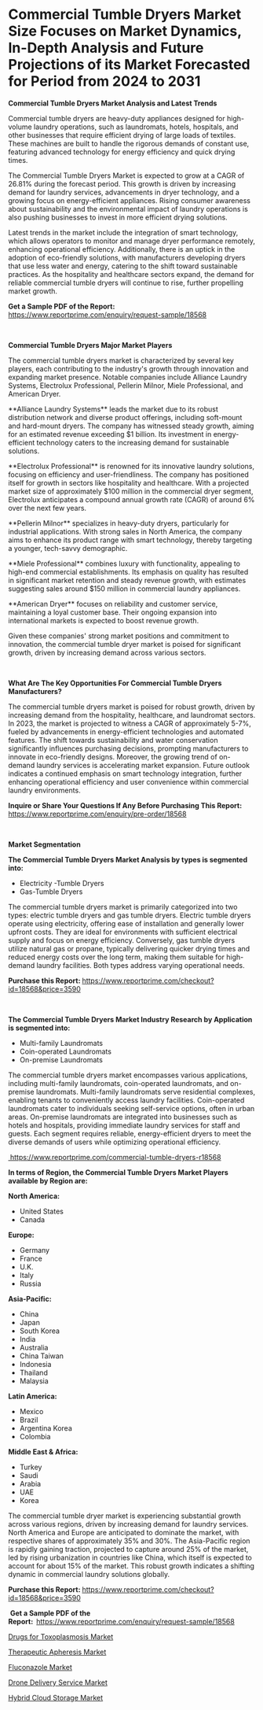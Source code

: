 <p><h1>Commercial Tumble Dryers Market Size Focuses on Market Dynamics, In-Depth Analysis and Future Projections of its Market Forecasted for Period from 2024 to 2031</h1></p><p><strong>Commercial Tumble Dryers Market Analysis and Latest Trends</strong></p>
<p><p>Commercial tumble dryers are heavy-duty appliances designed for high-volume laundry operations, such as laundromats, hotels, hospitals, and other businesses that require efficient drying of large loads of textiles. These machines are built to handle the rigorous demands of constant use, featuring advanced technology for energy efficiency and quick drying times.</p><p>The Commercial Tumble Dryers Market is expected to grow at a CAGR of 26.81% during the forecast period. This growth is driven by increasing demand for laundry services, advancements in dryer technology, and a growing focus on energy-efficient appliances. Rising consumer awareness about sustainability and the environmental impact of laundry operations is also pushing businesses to invest in more efficient drying solutions.</p><p>Latest trends in the market include the integration of smart technology, which allows operators to monitor and manage dryer performance remotely, enhancing operational efficiency. Additionally, there is an uptick in the adoption of eco-friendly solutions, with manufacturers developing dryers that use less water and energy, catering to the shift toward sustainable practices. As the hospitality and healthcare sectors expand, the demand for reliable commercial tumble dryers will continue to rise, further propelling market growth.</p></p>
<p><strong>Get a Sample PDF of the Report:&nbsp;</strong> <a href="https://www.reportprime.com/enquiry/request-sample/18568?utm_campaign=1094&utm_medium=2&utm_source=Github&utm_content=ia&utm_term=21112024&utm_id=commercial-tumble-dryers">https://www.reportprime.com/enquiry/request-sample/18568</a></p>
<p>&nbsp;</p>
<p><strong>Commercial Tumble Dryers Major Market Players</strong></p>
<p><p>The commercial tumble dryers market is characterized by several key players, each contributing to the industry's growth through innovation and expanding market presence. Notable companies include Alliance Laundry Systems, Electrolux Professional, Pellerin Milnor, Miele Professional, and American Dryer.</p><p>**Alliance Laundry Systems** leads the market due to its robust distribution network and diverse product offerings, including soft-mount and hard-mount dryers. The company has witnessed steady growth, aiming for an estimated revenue exceeding $1 billion. Its investment in energy-efficient technology caters to the increasing demand for sustainable solutions.</p><p>**Electrolux Professional** is renowned for its innovative laundry solutions, focusing on efficiency and user-friendliness. The company has positioned itself for growth in sectors like hospitality and healthcare. With a projected market size of approximately $100 million in the commercial dryer segment, Electrolux anticipates a compound annual growth rate (CAGR) of around 6% over the next few years.</p><p>**Pellerin Milnor** specializes in heavy-duty dryers, particularly for industrial applications. With strong sales in North America, the company aims to enhance its product range with smart technology, thereby targeting a younger, tech-savvy demographic. </p><p>**Miele Professional** combines luxury with functionality, appealing to high-end commercial establishments. Its emphasis on quality has resulted in significant market retention and steady revenue growth, with estimates suggesting sales around $150 million in commercial laundry appliances.</p><p>**American Dryer** focuses on reliability and customer service, maintaining a loyal customer base. Their ongoing expansion into international markets is expected to boost revenue growth.</p><p>Given these companies' strong market positions and commitment to innovation, the commercial tumble dryer market is poised for significant growth, driven by increasing demand across various sectors.</p></p>
<p>&nbsp;</p>
<p><strong>What Are The Key Opportunities For Commercial Tumble Dryers Manufacturers?</strong></p>
<p><p>The commercial tumble dryers market is poised for robust growth, driven by increasing demand from the hospitality, healthcare, and laundromat sectors. In 2023, the market is projected to witness a CAGR of approximately 5-7%, fueled by advancements in energy-efficient technologies and automated features. The shift towards sustainability and water conservation significantly influences purchasing decisions, prompting manufacturers to innovate in eco-friendly designs. Moreover, the growing trend of on-demand laundry services is accelerating market expansion. Future outlook indicates a continued emphasis on smart technology integration, further enhancing operational efficiency and user convenience within commercial laundry environments.</p></p>
<p><strong>Inquire or Share Your Questions If Any Before Purchasing This Report:</strong> <a href="https://www.reportprime.com/enquiry/pre-order/18568?utm_campaign=1094&utm_medium=2&utm_source=Github&utm_content=ia&utm_term=21112024&utm_id=commercial-tumble-dryers">https://www.reportprime.com/enquiry/pre-order/18568</a></p>
<p>&nbsp;</p>
<p><strong>Market Segmentation</strong></p>
<p><strong>The Commercial Tumble Dryers Market Analysis by types is segmented into:</strong></p>
<p><ul><li>Electricity -Tumble Dryers</li><li>Gas-Tumble Dryers</li></ul></p>
<p><p>The commercial tumble dryers market is primarily categorized into two types: electric tumble dryers and gas tumble dryers. Electric tumble dryers operate using electricity, offering ease of installation and generally lower upfront costs. They are ideal for environments with sufficient electrical supply and focus on energy efficiency. Conversely, gas tumble dryers utilize natural gas or propane, typically delivering quicker drying times and reduced energy costs over the long term, making them suitable for high-demand laundry facilities. Both types address varying operational needs.</p></p>
<p><strong>Purchase this Report:&nbsp;</strong><a href="https://www.reportprime.com/checkout?id=18568&price=3590&utm_campaign=1094&utm_medium=2&utm_source=Github&utm_content=ia&utm_term=21112024&utm_id=commercial-tumble-dryers">https://www.reportprime.com/checkout?id=18568&price=3590</a></p>
<p>&nbsp;</p>
<p><strong>The Commercial Tumble Dryers Market Industry Research by Application is segmented into:</strong></p>
<p><ul><li>Multi-family Laundromats</li><li>Coin-operated Laundromats</li><li>On-premise Laundromats</li></ul></p>
<p><p>The commercial tumble dryers market encompasses various applications, including multi-family laundromats, coin-operated laundromats, and on-premise laundromats. Multi-family laundromats serve residential complexes, enabling tenants to conveniently access laundry facilities. Coin-operated laundromats cater to individuals seeking self-service options, often in urban areas. On-premise laundromats are integrated into businesses such as hotels and hospitals, providing immediate laundry services for staff and guests. Each segment requires reliable, energy-efficient dryers to meet the diverse demands of users while optimizing operational efficiency.</p></p>
<p><a href="https://www.reportprime.com/commercial-tumble-dryers-r18568?utm_campaign=1094&utm_medium=2&utm_source=Github&utm_content=ia&utm_term=21112024&utm_id=commercial-tumble-dryers">&nbsp;https://www.reportprime.com/commercial-tumble-dryers-r18568</a></p>
<p><strong>In terms of Region, the Commercial Tumble Dryers Market Players available by Region are:</strong></p>
<p>
    <p> <strong> North America: </strong>
        <ul>
            <li>United States</li>
            <li>Canada</li>
        </ul>
        </p> 
    <p> <strong> Europe: </strong>
        <ul>
            <li>Germany</li>
            <li>France</li>
            <li>U.K.</li>
            <li>Italy</li>
            <li>Russia</li>
        </ul>
        </p> 
    <p> <strong> Asia-Pacific: </strong>
        <ul>
            <li>China</li>
            <li>Japan</li>
            <li>South Korea</li>
            <li>India</li>
            <li>Australia</li>
            <li>China Taiwan</li>
            <li>Indonesia</li>
            <li>Thailand</li>
            <li>Malaysia</li>
        </ul>
        </p> 
    <p> <strong> Latin America: </strong>
        <ul>
            <li>Mexico</li>
            <li>Brazil</li>
            <li>Argentina Korea</li>
            <li>Colombia</li>
        </ul>
        </p> 
    <p> <strong> Middle East & Africa: </strong>
        <ul>
            <li>Turkey</li>
            <li>Saudi</li>
            <li>Arabia</li>
            <li>UAE</li>
            <li>Korea</li>
        </ul>
    </p>
    </p>
<p><p>The commercial tumble dryer market is experiencing substantial growth across various regions, driven by increasing demand for laundry services. North America and Europe are anticipated to dominate the market, with respective shares of approximately 35% and 30%. The Asia-Pacific region is rapidly gaining traction, projected to capture around 25% of the market, led by rising urbanization in countries like China, which itself is expected to account for about 15% of the market. This robust growth indicates a shifting dynamic in commercial laundry solutions globally.</p></p>
<p><strong>Purchase this Report: </strong><a href="https://www.reportprime.com/checkout?id=18568&price=3590&utm_campaign=1094&utm_medium=2&utm_source=Github&utm_content=ia&utm_term=21112024&utm_id=commercial-tumble-dryers">https://www.reportprime.com/checkout?id=18568&price=3590</a></p>
<p>&nbsp;<strong>Get a Sample PDF of the Report:&nbsp;&nbsp;</strong><a href="https://www.reportprime.com/enquiry/request-sample/18568?utm_campaign=1094&utm_medium=2&utm_source=Github&utm_content=ia&utm_term=21112024&utm_id=commercial-tumble-dryers">https://www.reportprime.com/enquiry/request-sample/18568</a></p>
<p><strong></strong></p>
<p><p><a href="https://issuu.com/reportprime-2/docs/drugs-for-toxoplasmosis-market-size_c54fe5d47edbed?utm_campaign=1094&utm_medium=2&utm_source=Github&utm_content=ia&utm_term=21112024&utm_id=commercial-tumble-dryers">Drugs for Toxoplasmosis Market</a></p><p><a href="https://www.linkedin.com/pulse/therapeutic-apheresis-market-size-expected-grow-cagr-52-ncb4f?utm_campaign=1094&utm_medium=2&utm_source=Github&utm_content=ia&utm_term=21112024&utm_id=commercial-tumble-dryers">Therapeutic Apheresis Market</a></p><p><a href="https://issuu.com/reportprime-2/docs/fluconazole-market-size-2030.pptx_b6bc2d1e5f437b?utm_campaign=1094&utm_medium=2&utm_source=Github&utm_content=ia&utm_term=21112024&utm_id=commercial-tumble-dryers">Fluconazole Market</a></p><p><a href="https://www.linkedin.com/pulse/market-expansion-insights-drone-delivery-service-projected-bxuef?utm_campaign=1094&utm_medium=2&utm_source=Github&utm_content=ia&utm_term=21112024&utm_id=commercial-tumble-dryers">Drone Delivery Service Market</a></p><p><a href="https://www.linkedin.com/pulse/hybrid-cloud-storage-market-size-share-analysis-2024-2031-hyk4f?utm_campaign=1094&utm_medium=2&utm_source=Github&utm_content=ia&utm_term=21112024&utm_id=commercial-tumble-dryers">Hybrid Cloud Storage Market</a></p></p>